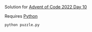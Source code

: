 Solution for [Advent of Code 2022 Day 10](https://adventofcode.com/2022/day/10)

Requires [Python](https://www.python.org/downloads/)

```
python puzzle.py
```